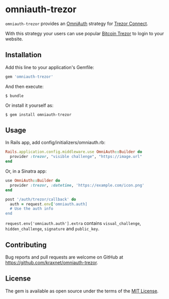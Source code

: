 # omniauth-trezor

`omniauth-trezor` provides an [OmniAuth][omniauth] strategy for [Trezor Connect][trezor_connect].

With this strategy your users can use popular [Bitcoin Trezor][trezor] to login to your website.

[omniauth]: https://github.com/intridea/omniauth
[trezor_connect]: https://github.com/trezor/connect
[trezor]: https://www.bitcointrezor.com

## Installation

Add this line to your application's Gemfile:

```ruby
gem 'omniauth-trezor'
```

And then execute:

    $ bundle

Or install it yourself as:

    $ gem install omniauth-trezor

## Usage

In Rails app, add config/initializers/omniauth.rb:

```ruby
Rails.application.config.middleware.use OmniAuth::Builder do
  provider :trezor, "visible challenge", "https://image.url"
end
```

Or, in a Sinatra app:

```ruby
use OmniAuth::Builder do
  provider :trezor, :datetime, 'https://example.com/icon.png'
end

post '/auth/trezor/callback' do
  auth = request.env['omniauth.auth]
  # Use the auth info
end
```

`request.env['omniauth.auth'].extra` contains `visual_challenge`, `hidden_challenge`, `signature` and `public_key`.

## Contributing

Bug reports and pull requests are welcome on GitHub at https://github.com/kraxnet/omniauth-trezor.

## License

The gem is available as open source under the terms of the [MIT License](http://opensource.org/licenses/MIT).
